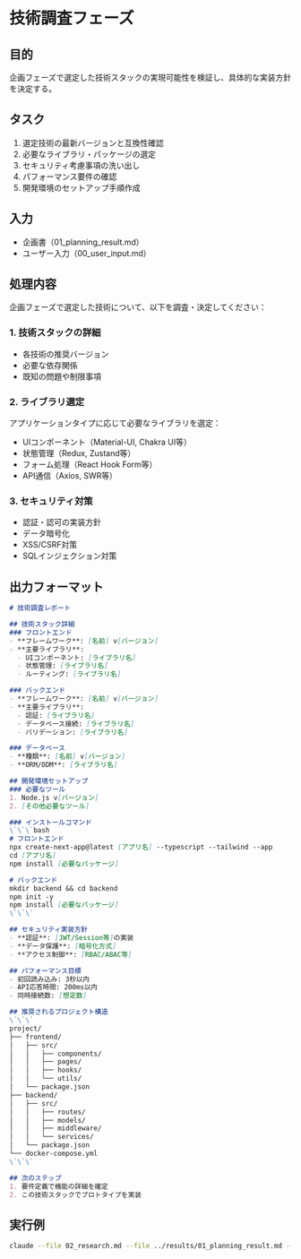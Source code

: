 # 技術調査フェーズ

## 目的
企画フェーズで選定した技術スタックの実現可能性を検証し、具体的な実装方針を決定する。

## タスク
1. 選定技術の最新バージョンと互換性確認
2. 必要なライブラリ・パッケージの選定
3. セキュリティ考慮事項の洗い出し
4. パフォーマンス要件の確認
5. 開発環境のセットアップ手順作成

## 入力
- 企画書（01_planning_result.md）
- ユーザー入力（00_user_input.md）

## 処理内容
企画フェーズで選定した技術について、以下を調査・決定してください：

### 1. 技術スタックの詳細
- 各技術の推奨バージョン
- 必要な依存関係
- 既知の問題や制限事項

### 2. ライブラリ選定
アプリケーションタイプに応じて必要なライブラリを選定：
- UIコンポーネント（Material-UI, Chakra UI等）
- 状態管理（Redux, Zustand等）
- フォーム処理（React Hook Form等）
- API通信（Axios, SWR等）

### 3. セキュリティ対策
- 認証・認可の実装方針
- データ暗号化
- XSS/CSRF対策
- SQLインジェクション対策

## 出力フォーマット
```markdown
# 技術調査レポート

## 技術スタック詳細
### フロントエンド
- **フレームワーク**: [名前] v[バージョン]
- **主要ライブラリ**:
  - UIコンポーネント: [ライブラリ名]
  - 状態管理: [ライブラリ名]
  - ルーティング: [ライブラリ名]

### バックエンド
- **フレームワーク**: [名前] v[バージョン]
- **主要ライブラリ**:
  - 認証: [ライブラリ名]
  - データベース接続: [ライブラリ名]
  - バリデーション: [ライブラリ名]

### データベース
- **種類**: [名前] v[バージョン]
- **ORM/ODM**: [ライブラリ名]

## 開発環境セットアップ
### 必要なツール
1. Node.js v[バージョン]
2. [その他必要なツール]

### インストールコマンド
\`\`\`bash
# フロントエンド
npx create-next-app@latest [アプリ名] --typescript --tailwind --app
cd [アプリ名]
npm install [必要なパッケージ]

# バックエンド
mkdir backend && cd backend
npm init -y
npm install [必要なパッケージ]
\`\`\`

## セキュリティ実装方針
- **認証**: [JWT/Session等]の実装
- **データ保護**: [暗号化方式]
- **アクセス制御**: [RBAC/ABAC等]

## パフォーマンス目標
- 初回読み込み: 3秒以内
- API応答時間: 200ms以内
- 同時接続数: [想定数]

## 推奨されるプロジェクト構造
\`\`\`
project/
├── frontend/
│   ├── src/
│   │   ├── components/
│   │   ├── pages/
│   │   ├── hooks/
│   │   └── utils/
│   └── package.json
├── backend/
│   ├── src/
│   │   ├── routes/
│   │   ├── models/
│   │   ├── middleware/
│   │   └── services/
│   └── package.json
└── docker-compose.yml
\`\`\`

## 次のステップ
1. 要件定義で機能の詳細を確定
2. この技術スタックでプロトタイプを実装
```

## 実行例
```bash
claude --file 02_research.md --file ../results/01_planning_result.md --file ../results/00_user_input.md > ../results/02_research_result.md
```
